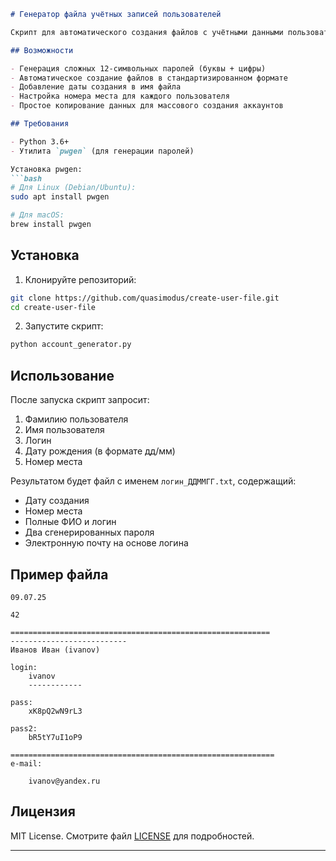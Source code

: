 ```markdown
# Генератор файла учётных записей пользователей

Скрипт для автоматического создания файлов с учётными данными пользователей, включая логины, пароли.

## Возможности

- Генерация сложных 12-символьных паролей (буквы + цифры)
- Автоматическое создание файлов в стандартизированном формате
- Добавление даты создания в имя файла
- Настройка номера места для каждого пользователя
- Простое копирование данных для массового создания аккаунтов

## Требования

- Python 3.6+
- Утилита `pwgen` (для генерации паролей)

Установка pwgen:
```bash
# Для Linux (Debian/Ubuntu):
sudo apt install pwgen

# Для macOS:
brew install pwgen
```

## Установка

1. Клонируйте репозиторий:
```bash
git clone https://github.com/quasimodus/create-user-file.git
cd create-user-file
```

2. Запустите скрипт:
```bash
python account_generator.py
```

## Использование

После запуска скрипт запросит:
1. Фамилию пользователя
2. Имя пользователя
3. Логин
4. Дату рождения (в формате дд/мм)
5. Номер места

Результатом будет файл с именем `логин_ДДММГГ.txt`, содержащий:
- Дату создания
- Номер места
- Полные ФИО и логин
- Два сгенерированных пароля
- Электронную почту на основе логина

## Пример файла

```
09.07.25

42

==========================================================
--------------------------
Иванов Иван (ivanov)

login:
    ivanov
    ------------

pass:
    xK8pQ2wN9rL3

pass2:
    bR5tY7uI1oP9

===========================================================
e-mail:

    ivanov@yandex.ru
```

## Лицензия

MIT License. Смотрите файл [LICENSE](LICENSE) для подробностей.

---

```

